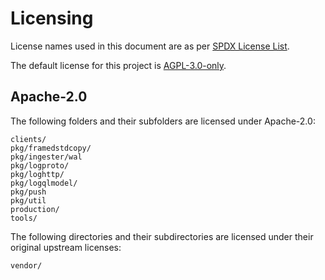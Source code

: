 # Licensing

License names used in this document are as per [SPDX License List](https://spdx.org/licenses/).

The default license for this project is [AGPL-3.0-only](LICENSE).

## Apache-2.0

The following folders and their subfolders are licensed under Apache-2.0:

```
clients/
pkg/framedstdcopy/
pkg/ingester/wal
pkg/logproto/
pkg/loghttp/
pkg/logqlmodel/
pkg/push
pkg/util
production/
tools/
```

The following directories and their subdirectories are licensed under their original upstream licenses:

```
vendor/
```
